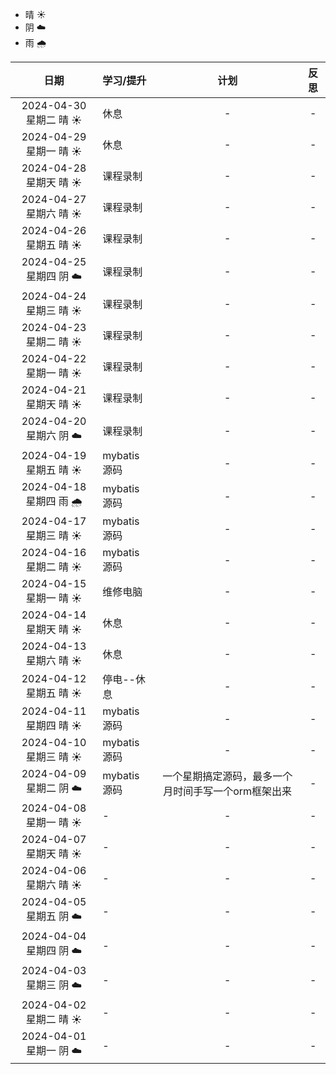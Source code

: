 - 晴 ☀️
- 阴 ☁️
- 雨 🌧️

|         日期          | 学习/提升                                    | 计划 |                             反思                              |
|:-------------------:|:-----------------------------------------|:--:|:-----------------------------------------------------------:|
| 2024-04-30 星期二 晴 ☀️ | 休息                                        | -  |                              -                              |
| 2024-04-29 星期一 晴 ☀️ | 休息                                        | -  |                              -                              |
| 2024-04-28 星期天 晴 ☀️ | 课程录制                                        | -  |                              -                              |
| 2024-04-27 星期六 晴 ☀️ | 课程录制                                        | -  |                              -                              |
| 2024-04-26 星期五 晴 ☀️ | 课程录制                                        | -  |                              -                              |
| 2024-04-25 星期四 阴 ☁️ | 课程录制                                        | -  |                              -                              |
| 2024-04-24 星期三 晴 ☀️ | 课程录制                                        | -  |                              -                              |
| 2024-04-23 星期二 晴 ☀️ | 课程录制                                        | -  |                              -                              |
| 2024-04-22 星期一 晴 ☀️ | 课程录制                                        | -  |                              -                              |
| 2024-04-21 星期天 晴 ☀️ | 课程录制                                        | -  |                              -                              |
| 2024-04-20 星期六 阴 ☁️ | 课程录制                                        | -  |                              -                              |
| 2024-04-19 星期五 晴 ☀️ | mybatis源码                                        | -  |                              -                              |
| 2024-04-18 星期四 雨 🌧️ | mybatis源码                                        | -  |                              -                              |
| 2024-04-17 星期三 晴 ☀️ | mybatis源码                                        | -  |                              -                              |
| 2024-04-16 星期二 晴 ☀️ | mybatis源码                                        | -  |                              -                              |
| 2024-04-15 星期一 晴 ☀️ | 维修电脑                                        | -  |                              -                              |
| 2024-04-14 星期天 晴 ☀️ | 休息                                        | -  |                              -                              |
| 2024-04-13 星期六 晴 ☀️ | 休息                                        | -  |                              -                              |
| 2024-04-12 星期五 晴 ☀️ | 停电--休息                                        | -  |                              -                              |
| 2024-04-11 星期四 晴 ☀️ | mybatis源码                                        | -  |                              -                              |
| 2024-04-10 星期三 晴 ☀️ | mybatis源码                                        | -  |                              -                              |
| 2024-04-09 星期二 阴 ☁️ | mybatis源码                                        | 一个星期搞定源码，最多一个月时间手写一个orm框架出来  |                              -                              |
| 2024-04-08 星期一 晴 ☀️ | -                                        | -  |                              -                              |
| 2024-04-07 星期天 晴 ☀️ | -                                        | -  |                              -                              |
| 2024-04-06 星期六 晴 ☀️ | -                                        | -  |                              -                              |
| 2024-04-05 星期五 阴 ☁️ | -                                        | -  |                              -                              |
| 2024-04-04 星期四 阴 ☁️ | -                                        | -  |                              -                              |
| 2024-04-03 星期三 阴 ☁️ | -                                        | -  |                              -                              |
| 2024-04-02 星期二 晴 ☀️ | -                                        | -  |                              -                              |
| 2024-04-01 星期一 阴 ☁️ | -                                        | -  |                              -                              |
